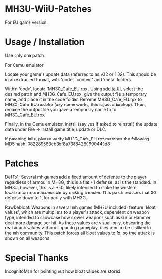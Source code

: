 # MH3U-WiiU-Patches

For EU game version.

# Usage / Installation

Use only one patch.

For Cemu emulator:

Locate your game's update data (referred to as v32 or 1.02). This should be in an extracted format, with 'code', 'content' and 'meta' folders.

Within 'code', locate 'MH3G_Cafe_EU.rpx'. Using [xdelta UI](https://www.romhacking.net/utilities/598/), select the desired patch and MH3G_Cafe_EU.rpx, give the output file a temporary name, and place it in the code folder. Rename MH3G_Cafe_EU.rpx to MH3G_Cafe_EU.rpx.bkp (any name works, this is just a backup). Then, rename the output file you gave a temporary name to to MH3G_Cafe_EU.rpx.

Finally, in the Cemu emulator, install (say yes if asked to reinstall) the update data under File -> Install game title, update or DLC.

If patching fails, please verify MH3G_Cafe_EU.rpx matches the following MD5 hash: 382289663eb3bf8a73884260690449d8

# Patches

DefTo1: Several mh games add a fixed amount of defense to the player regardless of armor. In MH3G, this is a flat +1 defense, as is the standard. In MH3U, however, this is a +50, likely intended to make the western localization more accessible by making it easier. This patch reduces that 50 defense down to 1, for parity with MH3G.

RawDebloat: Weapons in several mh games (MH3U included) feature 'bloat values', which are multipliers to a player's attack, dependent on weapon type, intended to showcase how slower weapons such as GS or Hammer deal more damage per hit. As these values are visual-only, obscuring the real attack values without impacting gameplay, they tend to be disliked in the mh community. This patch forces all bloat values to 1x, so true attack is shown on all weapons.

# Special Thanks
IncognitoMan for pointing out how bloat values are stored
